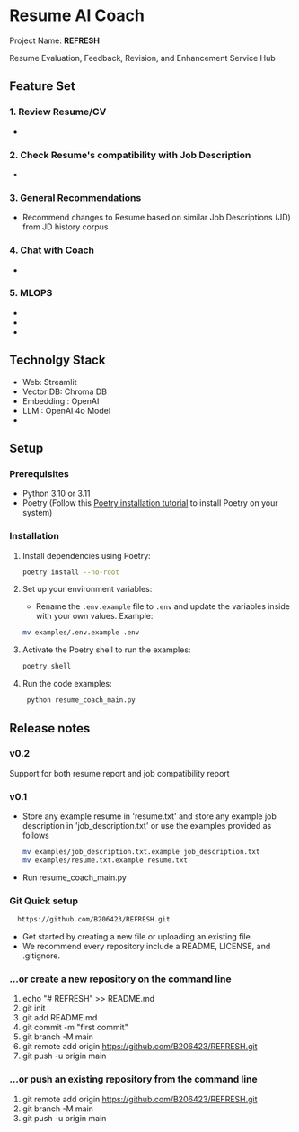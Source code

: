 # Resume AI Coach

Project Name: **REFRESH**

Resume Evaluation, Feedback, Revision, and Enhancement Service Hub


## Feature Set 

### 1. Review Resume/CV
-

### 2. Check Resume's compatibility with Job Description
-

### 3. General Recommendations 
- Recommend changes to Resume based on similar Job Descriptions (JD) from JD history corpus

### 4. Chat with Coach 
-

### 5. MLOPS
-
-
-

## Technolgy Stack 
- Web: Streamlit 
- Vector DB: Chroma DB
- Embedding : OpenAI
- LLM : OpenAI 4o Model
- 

## Setup
### Prerequisites

- Python 3.10 or 3.11
- Poetry (Follow this [Poetry installation tutorial](https://python-poetry.org/docs/#installation) to install Poetry on your system)

### Installation

1. Install dependencies using Poetry:

   ```bash
   poetry install --no-root
   ```

2. Set up your environment variables:

   - Rename the `.env.example` file to `.env` and update the variables inside with your own values. Example:

   ```bash
   mv examples/.env.example .env
   ```

3. Activate the Poetry shell to run the examples:

   ```bash
   poetry shell
   ```

4. Run the code examples:

   ```bash
    python resume_coach_main.py
   ```

## Release notes

### v0.2

  Support for both resume report and job compatibility report

### v0.1

- Store any example resume in 'resume.txt' and store any example job description in 'job_description.txt'
or use the examples provided as follows

   ```bash
   mv examples/job_description.txt.example job_description.txt
   mv examples/resume.txt.example resume.txt
   ```
- Run resume_coach_main.py


### Git Quick setup 

```bash
  https://github.com/B206423/REFRESH.git
```
	
- Get started by creating a new file or uploading an existing file. 
- We recommend every repository include a README, LICENSE, and .gitignore.

### …or create a new repository on the command line

1. echo "# REFRESH" >> README.md
2. git init
3. git add README.md
4. git commit -m "first commit"
5. git branch -M main
6. git remote add origin https://github.com/B206423/REFRESH.git
7. git push -u origin main

### …or push an existing repository from the command line

1. git remote add origin https://github.com/B206423/REFRESH.git
2. git branch -M main
3. git push -u origin main
